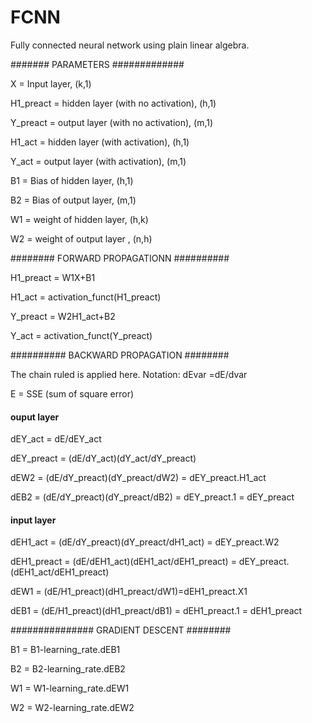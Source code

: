 # FCNN
Fully connected neural network using plain linear algebra.

####### PARAMETERS #############

X = Input layer, (k,1)

H1_preact = hidden layer (with no activation), (h,1)

Y_preact = output layer (with no activation), (m,1)

H1_act = hidden layer (with activation), (h,1)

Y_act = output layer (with activation), (m,1)

B1 = Bias of hidden layer, (h,1)

B2 = Bias of output layer, (m,1)

W1 = weight of hidden layer, (h,k)

W2 = weight of output layer , (n,h)

######## FORWARD PROPAGATIONN ##########

H1_preact = W1X+B1

H1_act = activation_funct(H1_preact)

Y_preact = W2H1_act+B2

Y_act = activation_funct(Y_preact)

########## BACKWARD PROPAGATION ########

The chain ruled is applied here. Notation: dEvar =dE/dvar  

E =  SSE (sum of square error)

#### ouput layer #####

dEY_act = dE/dEY_act

dEY_preact = (dE/dY_act)(dY_act/dY_preact)

dEW2 = (dE/dY_preact)(dY_preact/dW2) = dEY_preact.H1_act

dEB2 = (dE/dY_preact)(dY_preact/dB2) = dEY_preact.1 = dEY_preact

#### input layer ######

dEH1_act = (dE/dY_preact)(dY_preact/dH1_act) = dEY_preact.W2

dEH1_preact = (dE/dEH1_act)(dEH1_act/dEH1_preact) = dEY_preact.(dEH1_act/dEH1_preact)

dEW1 = (dE/H1_preact)(dH1_preact/dW1)=dEH1_preact.X1

dEB1 = (dE/H1_preact)(dH1_preact/dB1) = dEH1_preact.1 = dEH1_preact

############### GRADIENT DESCENT ########

B1 = B1-learning_rate.dEB1

B2 = B2-learning_rate.dEB2

W1 = W1-learning_rate.dEW1

W2 = W2-learning_rate.dEW2
